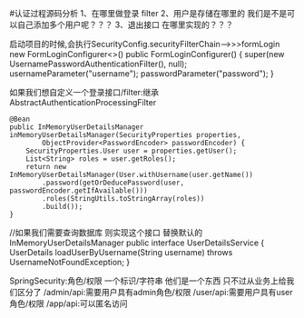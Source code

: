   #认证过程源码分析
  1、在哪里做登录 filter 
  2、用户是存储在哪里的 我们是不是可以自己添加多个用户呢？？？ 
  3、退出接口 在哪里实现的？？？ 


启动项目的时候,会执行SecurityConfig.securityFilterChain-->>>formLogin
new FormLoginConfigurer<>()
    public FormLoginConfigurer() {
        super(new UsernamePasswordAuthenticationFilter(), null);
        usernameParameter("username");
        passwordParameter("password");
    }

如果我们想自定义一个登录接口/filter:继承AbstractAuthenticationProcessingFilter
  
    
	@Bean
	public InMemoryUserDetailsManager inMemoryUserDetailsManager(SecurityProperties properties,
			ObjectProvider<PasswordEncoder> passwordEncoder) {
		SecurityProperties.User user = properties.getUser();
		List<String> roles = user.getRoles();
		return new InMemoryUserDetailsManager(User.withUsername(user.getName())
			.password(getOrDeducePassword(user, passwordEncoder.getIfAvailable()))
			.roles(StringUtils.toStringArray(roles))
			.build());
	}
  
  //如果我们需要查询数据库 则实现这个接口 替换默认的InMemoryUserDetailsManager
  public interface UserDetailsService {
      UserDetails loadUserByUsername(String username) throws UsernameNotFoundException;
  }

SpringSecurity:角色/权限 一个标识/字符串 他们是一个东西 只不过从业务上给我们区分了
/admin/api:需要用户具有admin角色/权限
/user/api:需要用户具有user角色/权限
/app/api:可以匿名访问
